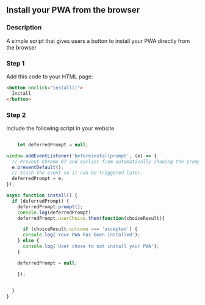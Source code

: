 <div id="headerDiv">

## Install your PWA from the browser

</div>

<div id="contentContainer">
<div id="leftSide">
  
### Description
A simple script that gives users a button to install your PWA directly from the browser


</div>

<div id="rightSide">

### Step 1

Add this code to your HTML page: 

<div class="codeBlockHeader">
  <copy-button codeurl="https://raw.githubusercontent.com/pwa-builder/pwabuilder-snippits/master/src/installButton/installButton.html">
  </copy-button>
</div>

<div class="codeBlock">
 
```html
<button onclick="install()">
  Install
</button>
```

</div>

 
### Step 2

Include the following script in your website

<div class="codeBlockHeader">
  
   <copy-button codeurl="https://raw.githubusercontent.com/pwa-builder/pwabuilder-snippits/master/src/installButton/installButton.js">
  </copy-button>
  
</div>

<div class="codeBlock">
  
```javascript

    let deferredPrompt = null;

window.addEventListener('beforeinstallprompt', (e) => {
  // Prevent Chrome 67 and earlier from automatically showing the prompt
  e.preventDefault();
  // Stash the event so it can be triggered later.
  deferredPrompt = e;
});

async function install() {
  if (deferredPrompt) {
    deferredPrompt.prompt();
    console.log(deferredPrompt)
    deferredPrompt.userChoice.then(function(choiceResult){

      if (choiceResult.outcome === 'accepted') {
      console.log('Your PWA has been installed');
    } else {
      console.log('User chose to not install your PWA');
    }

    deferredPrompt = null;

    });

 
  }
}

```
</div>


</div>
